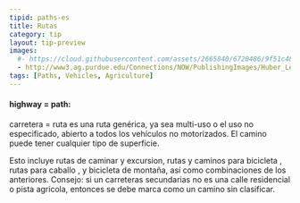 ```yaml
---
tipid: paths-es
title: Rutas
category: tip
layout: tip-preview
images:
  #- https://cloud.githubusercontent.com/assets/2665840/6720486/9f51c48e-cd99-11e4-97af-c1c7eea2d7c3.jpg
  - http://www3.ag.purdue.edu/Connections/NOW/PublishingImages/Huber_Lead800.jpg
tags: [Paths, Vehicles, Agriculture]
---
```


<h4>highway = path:</h4>

<p>carretera = ruta es una ruta genérica, ya sea multi-uso o el uso no especificado, abierto a todos los vehículos no motorizados. El camino puede tener cualquier tipo de superficie.</h4>

<p>Esto incluye rutas de caminar y excursion, rutas y caminos para bicicleta , rutas para caballo , y bicicleta de montaña, así como combinaciones de los anteriores. Consejo: si un carreteras secundarias no es una calle residencial o pista agrícola, entonces se  debe marca  como un camino sin clasificar.</p>






